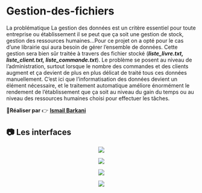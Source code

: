 # Gestion-des-fichiers
La problématique La gestion des données est un critère essentiel pour toute
entreprise ou établissement il se peut que ça soit une gestion de stock, gestion des ressources humaines...Pour ce projet on a opté pour le cas d’une librairie qui aura besoin de gérer l’ensemble
de données. Cette gestion sera bien sûr traitée à travers des fichier stocké (***liste_livre.txt,
 liste_client.txt, liste_commande.txt***). Le problème se posent au niveau de l’administration,
surtout lorsque le nombre des commandes et des clients augment et ça devient de plus en plus
délicat de traité tous ces données manuellement. C’est ici que l’informatisation des données
devient un élément nécessaire, et le traitement automatique améliore énormément le rendement de l’établissement que ça soit au niveau du gain du temps ou au niveau des ressources
humaines choisi pour effectuer les tâches.

:boy:**Réaliser par** :point_right: <a href="https://github.com/IsmailBarkani"> **Ismail Barkani** </a>

## :camera: Les interfaces

<p align="center">
  <img src="https://user-images.githubusercontent.com/51321011/59235133-3048cc80-8bf0-11e9-8dea-c05da64aa0aa.PNG">
</p>

<p align="center">
  <img src="https://user-images.githubusercontent.com/51321011/59235134-30e16300-8bf0-11e9-8c99-8d9a84edfce1.PNG">
</p>

<p align="center">
  <img src="https://user-images.githubusercontent.com/51321011/59235135-3179f980-8bf0-11e9-8478-c128e51097ea.PNG">
</p>

<p align="center">
  <img src="https://user-images.githubusercontent.com/51321011/59235136-3179f980-8bf0-11e9-909f-61304fb9fd1c.PNG">
</p>
